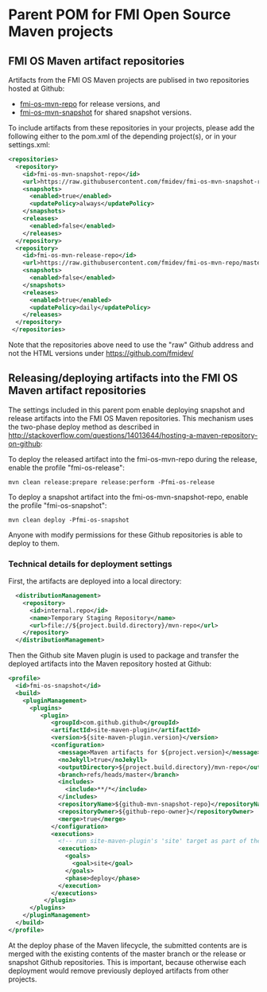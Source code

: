 # Parent POM for FMI Open Source Maven projects

## FMI OS Maven artifact repositories

Artifacts from the FMI OS Maven projects are publised in two repositories hosted at Github:
* [fmi-os-mvn-repo](https://github.com/fmidev/fmi-os-mvn-repo/) for release versions, and
* [fmi-os-mvn-snapshot](https://github.com/fmidev/fmi-os-mvn-snapshot-repo/) for shared snapshot versions.

To include artifacts from these repositories in your projects, please add the following either to the pom.xml of the depending project(s), or in your settings.xml:

```xml
<repositories>
  <repository>
    <id>fmi-os-mvn-snapshot-repo</id>
    <url>https://raw.githubusercontent.com/fmidev/fmi-os-mvn-snapshot-repo/master</url>
    <snapshots>
      <enabled>true</enabled>
      <updatePolicy>always</updatePolicy>
    </snapshots>
    <releases>
      <enabled>false</enabled>
    </releases>
  </repository>
  <repository>
    <id>fmi-os-mvn-release-repo</id>
    <url>https://raw.githubusercontent.com/fmidev/fmi-os-mvn-repo/master</url>
    <snapshots>
      <enabled>false</enabled>
    </snapshots>
    <releases>
      <enabled>true</enabled>
      <updatePolicy>daily</updatePolicy>
    </releases>
  </repository>
 </repositories>
```

Note that the repositories above need to use the "raw" Github address and not the HTML versions under https://github.com/fmidev/

## Releasing/deploying artifacts into the FMI OS Maven artifact repositories

The settings included in this parent pom enable deploying snapshot and release artifacts into the FMI OS Maven repositories. This mechanism uses the two-phase deploy method as described in http://stackoverflow.com/questions/14013644/hosting-a-maven-repository-on-github:

To deploy the released artifact into the fmi-os-mvn-repo during the release, enable the profile "fmi-os-release":


    mvn clean release:prepare release:perform -Pfmi-os-release

To deploy a snapshot artifact into the fmi-os-mvn-snapshot-repo, enable the profile "fmi-os-snapshot":

    mvn clean deploy -Pfmi-os-snapshot

Anyone with modify permissions for these Github repositories is able to deploy to them.

### Technical details for deployment settings

First, the artifacts are deployed into a local directory:
```xml
  <distributionManagement>
    <repository>
      <id>internal.repo</id>
      <name>Temporary Staging Repository</name>
      <url>file://${project.build.directory}/mvn-repo</url>
    </repository>
  </distributionManagement>
```

Then the Github site Maven plugin is used to package and transfer the deployed artifacts into the Maven repository hosted at Github:

```xml
<profile>
  <id>fmi-os-snapshot</id>
  <build>
    <pluginManagement>
      <plugins>
		 <plugin>
		    <groupId>com.github.github</groupId>
		    <artifactId>site-maven-plugin</artifactId>
		    <version>${site-maven-plugin.version}</version>
		    <configuration>
		      <message>Maven artifacts for ${project.version}</message>  <!-- git commit message -->
		      <noJekyll>true</noJekyll>                                  <!-- disable webpage processing -->
		      <outputDirectory>${project.build.directory}/mvn-repo</outputDirectory> <!-- matches distribution management repository url above -->
		      <branch>refs/heads/master</branch>                       <!-- remote branch name -->
		      <includes>
		        <include>**/*</include>
		      </includes>
		      <repositoryName>${github-mvn-snapshot-repo}</repositoryName>      <!-- github repo name -->
		      <repositoryOwner>${github-repo-owner}</repositoryOwner>    <!-- github username  -->
		      <merge>true</merge>
		    </configuration>
		    <executions>
		      <!-- run site-maven-plugin's 'site' target as part of the build's normal 'deploy' phase -->
		      <execution>
		        <goals>
		          <goal>site</goal>
		        </goals>
		        <phase>deploy</phase>
		      </execution>
		    </executions>
		  </plugin>
	  </plugins>
    </pluginManagement>
  </build>
</profile> 
```

At the deploy phase of the Maven lifecycle, the submitted contents are is merged with the existing contents of the master branch or the release or snapshot Github repositories. This is important, because otherwise each deployment would remove previously deployed artifacts from other projects.



